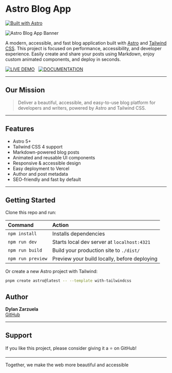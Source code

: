 # Astro Blog App

[![Built with Astro](https://astro.badg.es/v2/built-with-astro/small.svg)](https://astro.build)

![Astro Blog App Banner](https://raw.githubusercontent.com/DylanZM/Astro-app/main/public/astro-blog-banner.png) <!-- Cambia la URL por tu banner si tienes uno -->

A modern, accessible, and fast blog application built with [Astro](https://astro.build) and [Tailwind CSS](https://tailwindcss.com). This project is focused on performance, accessibility, and developer experience. Easily create and share your posts using Markdown, enjoy custom animated components, and deploy in seconds.

[![LIVE DEMO](https://img.shields.io/badge/LIVE_DEMO-4ECCA3?style=for-the-badge&logo=astro&logoColor=black)](https://astro-app-dylanzm.vercel.app/) &nbsp;
[![DOCUMENTATION](https://img.shields.io/badge/DOCUMENTATION-A682FF?style=for-the-badge&logo=astro&logoColor=black)](https://docs.astro.build/en/guides/integrations-guide/tailwind) &nbsp;

---

## Our Mission

> Deliver a beautiful, accessible, and easy-to-use blog platform for developers and writers, powered by Astro and Tailwind CSS.

---

## Features

- Astro 5+
- Tailwind CSS 4 support
- Markdown-powered blog posts
- Animated and reusable UI components
- Responsive & accessible design
- Easy deployment to Vercel
- Author and post metadata
- SEO-friendly and fast by default

---

## Getting Started

Clone this repo and run:

| Command           | Action                                       |
| :---------------- | :------------------------------------------- |
| `npm install`     | Installs dependencies                        |
| `npm run dev`     | Starts local dev server at `localhost:4321`  |
| `npm run build`   | Build your production site to `./dist/`      |
| `npm run preview` | Preview your build locally, before deploying |

Or create a new Astro project with Tailwind:

```sh
pnpm create astro@latest -- --template with-tailwindcss
```



## Author

**Dylan Zarzuela**  
[GitHub](https://github.com/DylanZM)

---

## Support

If you like this project, please consider giving it a ⭐ on GitHub!

---

Together, we make the web more beautiful and accessible
